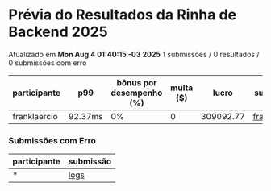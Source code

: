 # Prévia do Resultados da Rinha de Backend 2025
Atualizado em **Mon Aug  4 01:40:15 -03 2025**
       1 submissões /        0 resultados /        0 submissões com erro


| participante | p99 | bônus por desempenho (%) | multa ($) | lucro | submissão |
| -- | -- | -- | -- | -- | -- |
|	franklaercio	|	92.37ms	|	0%	|	0	|	309092.77	|	[franklaercio](https://github.com/zanfranceschi/rinha-de-backend-2025/tree/main/participantes/franklaercio)
### Submissões com Erro


| participante | submissão |
| -- | -- |
| * | [logs](https://github.com/zanfranceschi/rinha-de-backend-2025/tree/main/participantes/*) |
